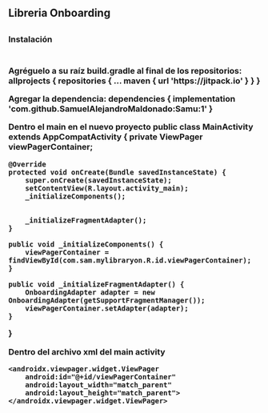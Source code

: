 
<h2>Libreria Onboarding<h2>

<h3>Instalación<h3> <br>
Agréguelo a su raíz build.gradle al final de los repositorios:
	<br>
	allprojects {
		repositories {
			...
			maven { url 'https://jitpack.io' }
		}
	}



Agregar la dependencia:
dependencies {
	        implementation 'com.github.SamuelAlejandroMaldonado:Samu:1'
	}
  
  
  
  Dentro el main en el nuevo proyecto
  public class MainActivity extends AppCompatActivity {
    private ViewPager viewPagerContainer;

    @Override
    protected void onCreate(Bundle savedInstanceState) {
        super.onCreate(savedInstanceState);
        setContentView(R.layout.activity_main);
        _initializeComponents();


        _initializeFragmentAdapter();
    }

    public void _initializeComponents() {
        viewPagerContainer = findViewById(com.sam.mylibraryon.R.id.viewPagerContainer);
    }

    public void _initializeFragmentAdapter() {
        OnboardingAdapter adapter = new OnboardingAdapter(getSupportFragmentManager());
        viewPagerContainer.setAdapter(adapter);
    }

}

Dentro del archivo xml del main activity

<?xml version="1.0" encoding="utf-8"?>
<LinearLayout xmlns:android="http://schemas.android.com/apk/res/android"
    xmlns:app="http://schemas.android.com/apk/res-auto"
    xmlns:tools="http://schemas.android.com/tools"
    android:layout_width="match_parent"
    android:layout_height="match_parent"
    tools:context=".MainActivity">

    <androidx.viewpager.widget.ViewPager
        android:id="@+id/viewPagerContainer"
        android:layout_width="match_parent"
        android:layout_height="match_parent">
    </androidx.viewpager.widget.ViewPager>

</LinearLayout>
